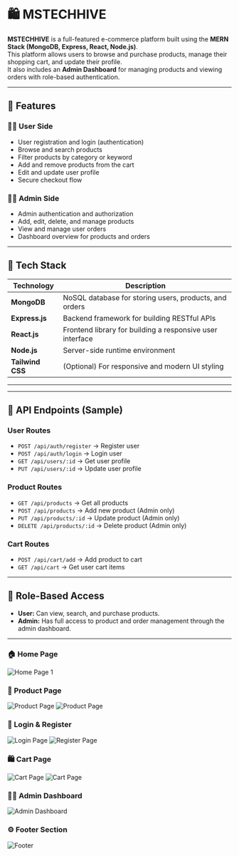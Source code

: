 # 🛍️ MSTECHHIVE

**MSTECHHIVE** is a full-featured e-commerce platform built using the **MERN Stack (MongoDB, Express, React, Node.js)**.  
This platform allows users to browse and purchase products, manage their shopping cart, and update their profile.  
It also includes an **Admin Dashboard** for managing products and viewing orders with role-based authentication.

---

## 🚀 Features

### 🧑‍💻 User Side
- User registration and login (authentication)
- Browse and search products
- Filter products by category or keyword
- Add and remove products from the cart
- Edit and update user profile
- Secure checkout flow

### 👩‍🏫 Admin Side
- Admin authentication and authorization
- Add, edit, delete, and manage products
- View and manage user orders
- Dashboard overview for products and orders

---

## 🧩 Tech Stack

| Technology | Description |
|-------------|-------------|
| **MongoDB** | NoSQL database for storing users, products, and orders |
| **Express.js** | Backend framework for building RESTful APIs |
| **React.js** | Frontend library for building a responsive user interface |
| **Node.js** | Server-side runtime environment |
| **Tailwind CSS** | (Optional) For responsive and modern UI styling |

---

---

## 🔌 API Endpoints (Sample)

### User Routes
- `POST /api/auth/register` → Register user  
- `POST /api/auth/login` → Login user  
- `GET /api/users/:id` → Get user profile  
- `PUT /api/users/:id` → Update user profile  

### Product Routes
- `GET /api/products` → Get all products  
- `POST /api/products` → Add new product (Admin only)  
- `PUT /api/products/:id` → Update product (Admin only)  
- `DELETE /api/products/:id` → Delete product (Admin only)  

### Cart Routes
- `POST /api/cart/add` → Add product to cart  
- `GET /api/cart` → Get user cart items  

---

## 🧠 Role-Based Access
- **User:** Can view, search, and purchase products.  
- **Admin:** Has full access to product and order management through the admin dashboard.

---


### 🏠 Home Page
![Home Page 1](./images/home1.PNG)

### 🛒 Product Page
![Product Page](./images/home2.PNG)
![Product Page](./images/home2.PNG)

### 🧍 Login & Register
![Login Page](./images/login.PNG)
![Register Page](./images/register.PNG)

### 🛍️ Cart Page
![Cart Page](./images/cart1.PNG)
![Cart Page](./images/cart3.PNG)

### 🧑‍💼 Admin Dashboard
![Admin Dashboard](./images/admin.PNG)

### ⚙️ Footer Section
![Footer](./images/footer.PNG)